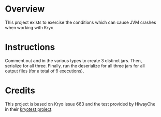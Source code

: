 # Overview

This project exists to exercise the conditions which can cause JVM crashes when working with Kryo.

# Instructions

Comment out and in the various types to create 3 distinct jars. Then, serialize for all three. Finally, run the deserialize for all three jars for all output files (for a total of 9 executions).

# Credits

This project is based on Kryo issue 663 and the test provided by HiwayChe in their [kryotest project](https://github.com/HiwayChe/kryotest).

